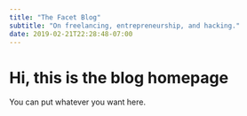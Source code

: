 ```yaml
---
title: "The Facet Blog"
subtitle: "On freelancing, entrepreneurship, and hacking."
date: 2019-02-21T22:28:48-07:00
---
```


# Hi, this is the blog homepage
You can put whatever you want here.
